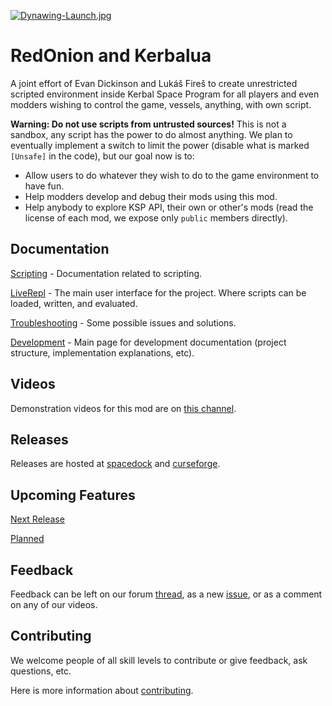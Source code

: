 [![Dynawing-Launch.jpg](https://i.postimg.cc/CMskNBBk/Dynawing-Launch.jpg)](https://postimg.cc/HjjrWLtk)

# RedOnion and Kerbalua

A joint effort of Evan Dickinson and Lukáš Fireš to create
unrestricted scripted environment inside Kerbal Space Program
for all players and even modders wishing to control the game,
vessels, anything, with own script.

**Warning: Do not use scripts from untrusted sources!**
This is not a sandbox, any script has the power to do almost anything.
We plan to eventually implement a switch to limit the power
(disable what is marked `[Unsafe]` in the code),
but our goal now is to:

- Allow users to do whatever they wish to do to the game environment to have fun.
- Help modders develop and debug their mods using this mod.
- Help anybody to explore KSP API, their own or other's mods
  (read the license of each mod, we expose only `public` members directly).

## Documentation

[Scripting](ScriptingReadme.md) - Documentation related to scripting.

[LiveRepl](LiveRepl/Readme.md) - The main user interface for the project. Where scripts can be loaded, written, and evaluated.

[Troubleshooting](TroubleShooting.md) - Some possible issues and solutions.

[Development](DevelopmentReadme.md) - Main page for development documentation (project structure, implementation explanations, etc).

## Videos

Demonstration videos for this mod are on [this channel](https://www.youtube.com/channel/UChduoYTVOtAH0NA-Lj8EiKA).

## Releases

Releases are hosted at [spacedock](https://spacedock.info/mod/2116/Red%20Onion) and [curseforge](https://kerbal.curseforge.com/projects/redonion).

## Upcoming Features

[Next Release](ChangeLog.md#next-release)

[Planned](ChangeLog.md#planned-features)

## Feedback

Feedback can be left on our forum [thread](https://forum.kerbalspaceprogram.com/index.php?/topic/183050-wip-redonion-020-unrestricted-in-game-scripting-has-repl-editor-and-intellisense-lua-and-a-custom-jsruby-like-language-implemented-tested-on-ksp-161/), as a new [issue](https://github.com/evandisoft/RedOnion/issues), or as a comment on any of our videos.

## Contributing

We welcome people of all skill levels to contribute or give feedback, ask questions, etc.

Here is more information about [contributing](Contributing.md).
